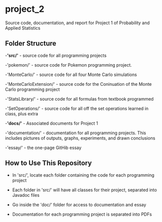 # project_2
Source code, documentation, and report for Project 1 of Probability and Applied Statistics

## Folder Structure

-**'src/'** - source code for all programming projects  

  -'pokemon/' - source code for Pokemon programming project.  
  
  -'MonteCarlo/' - source code for all four Monte Carlo simulations  
  
  -'MonteCarloExtension/'  - source code for the Coninuation of the Monte Carlo programming project  
  
  -'StatsLibrary/' - source code for all formulas from textbook programmed  
  
  -'SetOperations/' - source code for all off the set operations learned in class, plus extra  
  
-**'docs/'** - Associated documents for Project 1  

  -'documentation/' - documentation for all programming projects. This includes pictures of outputs, graphs, experiments, and drawn conclusions  
  
  -'essay/' - the one-page GitHib essay  
  

## How to Use This Repository

- In 'src/', locate each folder containing the code for each programming project
  
- Each folder in 'src/' will have all classes for their project, separated into Javadoc files
 
- Go inside the 'doc/' folder for access to documentation and essay
  
- Documentation for each programming project is separated into PDFs
